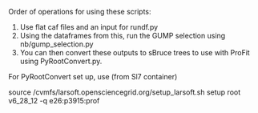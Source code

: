 Order of operations for using these scripts:
1. Use flat caf files and an input for rundf.py
2. Using the dataframes from this, run the GUMP selection using nb/gump_selection.py
3. You can then convert these outputs to sBruce trees to use with ProFit using PyRootConvert.py.

For PyRootConvert set up, use (from Sl7 container) 

source /cvmfs/larsoft.opensciencegrid.org/setup_larsoft.sh
setup root v6_28_12 -q e26:p3915:prof

